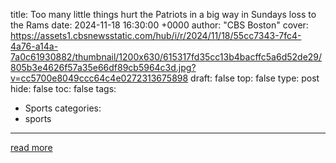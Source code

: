title: Too many little things hurt the Patriots in a big way in Sundays loss to the Rams
date: 2024-11-18 16:30:00 +0000
author: "CBS Boston"
cover: https://assets1.cbsnewsstatic.com/hub/i/r/2024/11/18/55cc7343-7fc4-4a76-a14a-7a0c61930882/thumbnail/1200x630/615317fd35cc13b4bacffc5a6d52de29/805b3e4626f57a35e66df89cb5964c3d.jpg?v=cc5700e8049ccc64c4e0272313675898
draft: false
top: false
type: post
hide: false
toc: false
tags:
  - Sports
categories:
  - sports
---



[read more](https://www.cbsnews.com/boston/video/too-many-little-things-hurt-the-patriots-in-a-big-way-in-sundays-loss-to-the-rams/)
